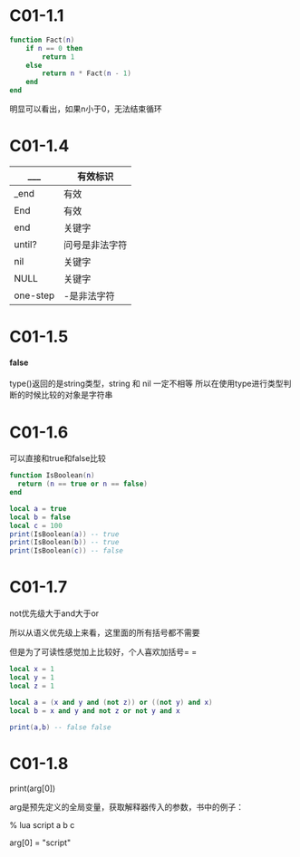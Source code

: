 # C01-1.1
```lua
function Fact(n)
    if n == 0 then
        return 1
    else
        return n * Fact(n - 1)
    end
end
```

明显可以看出，如果n小于0，无法结束循环

# C01-1.4

| ___      | 有效标识       |
| -------- | -------------- |
| _end     | 有效           |
| End      | 有效           |
| end      | 关键字         |
| until?   | 问号是非法字符 |
| nil      | 关键字         |
| NULL     | 关键字         |
| one-step | -是非法字符    |

# C01-1.5

#### false

type()返回的是string类型，string 和 nil 一定不相等
所以在使用type进行类型判断的时候比较的对象是字符串

# C01-1.6

可以直接和true和false比较

```lua
function IsBoolean(n)
  return (n == true or n == false)
end

local a = true
local b = false
local c = 100
print(IsBoolean(a)) -- true
print(IsBoolean(b)) -- true
print(IsBoolean(c)) -- false
```

# C01-1.7

not优先级大于and大于or

所以从语义优先级上来看，这里面的所有括号都不需要

但是为了可读性感觉加上比较好，个人喜欢加括号= =

```lua
local x = 1
local y = 1
local z = 1

local a = (x and y and (not z)) or ((not y) and x)
local b = x and y and not z or not y and x

print(a,b) -- false false
```



# C01-1.8

print(arg[0])

arg是预先定义的全局变量，获取解释器传入的参数，书中的例子：

% lua script a b c 

arg[0] = "script"
